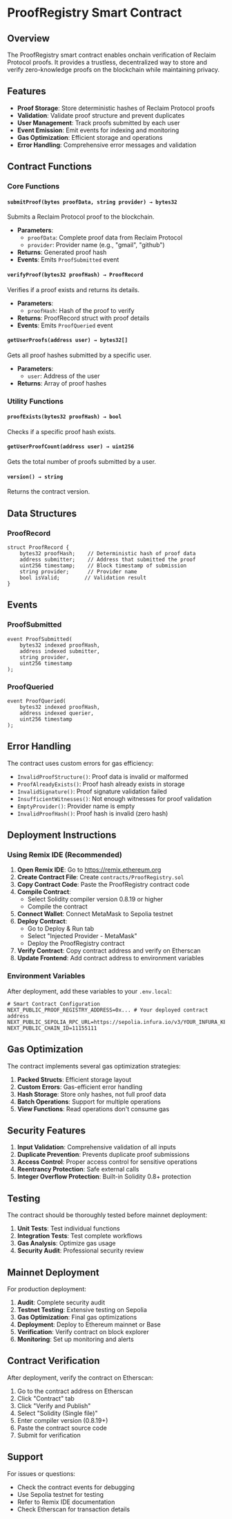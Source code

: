 # ProofRegistry Smart Contract

## Overview

The ProofRegistry smart contract enables onchain verification of Reclaim Protocol proofs. It provides a trustless, decentralized way to store and verify zero-knowledge proofs on the blockchain while maintaining privacy.

## Features

- **Proof Storage**: Store deterministic hashes of Reclaim Protocol proofs
- **Validation**: Validate proof structure and prevent duplicates
- **User Management**: Track proofs submitted by each user
- **Event Emission**: Emit events for indexing and monitoring
- **Gas Optimization**: Efficient storage and operations
- **Error Handling**: Comprehensive error messages and validation

## Contract Functions

### Core Functions

#### `submitProof(bytes proofData, string provider) → bytes32`
Submits a Reclaim Protocol proof to the blockchain.
- **Parameters**:
  - `proofData`: Complete proof data from Reclaim Protocol
  - `provider`: Provider name (e.g., "gmail", "github")
- **Returns**: Generated proof hash
- **Events**: Emits `ProofSubmitted` event

#### `verifyProof(bytes32 proofHash) → ProofRecord`
Verifies if a proof exists and returns its details.
- **Parameters**:
  - `proofHash`: Hash of the proof to verify
- **Returns**: ProofRecord struct with proof details
- **Events**: Emits `ProofQueried` event

#### `getUserProofs(address user) → bytes32[]`
Gets all proof hashes submitted by a specific user.
- **Parameters**:
  - `user`: Address of the user
- **Returns**: Array of proof hashes

### Utility Functions

#### `proofExists(bytes32 proofHash) → bool`
Checks if a specific proof hash exists.

#### `getUserProofCount(address user) → uint256`
Gets the total number of proofs submitted by a user.

#### `version() → string`
Returns the contract version.

## Data Structures

### ProofRecord
```solidity
struct ProofRecord {
    bytes32 proofHash;    // Deterministic hash of proof data
    address submitter;    // Address that submitted the proof
    uint256 timestamp;    // Block timestamp of submission
    string provider;      // Provider name
    bool isValid;        // Validation result
}
```

## Events

### ProofSubmitted
```solidity
event ProofSubmitted(
    bytes32 indexed proofHash,
    address indexed submitter,
    string provider,
    uint256 timestamp
);
```

### ProofQueried
```solidity
event ProofQueried(
    bytes32 indexed proofHash,
    address indexed querier,
    uint256 timestamp
);
```

## Error Handling

The contract uses custom errors for gas efficiency:

- `InvalidProofStructure()`: Proof data is invalid or malformed
- `ProofAlreadyExists()`: Proof hash already exists in storage
- `InvalidSignature()`: Proof signature validation failed
- `InsufficientWitnesses()`: Not enough witnesses for proof validation
- `EmptyProvider()`: Provider name is empty
- `InvalidProofHash()`: Proof hash is invalid (zero hash)

## Deployment Instructions

### Using Remix IDE (Recommended)

1. **Open Remix IDE**: Go to https://remix.ethereum.org
2. **Create Contract File**: Create `contracts/ProofRegistry.sol`
3. **Copy Contract Code**: Paste the ProofRegistry contract code
4. **Compile Contract**: 
   - Select Solidity compiler version 0.8.19 or higher
   - Compile the contract
5. **Connect Wallet**: Connect MetaMask to Sepolia testnet
6. **Deploy Contract**:
   - Go to Deploy & Run tab
   - Select "Injected Provider - MetaMask"
   - Deploy the ProofRegistry contract
7. **Verify Contract**: Copy contract address and verify on Etherscan
8. **Update Frontend**: Add contract address to environment variables

### Environment Variables

After deployment, add these variables to your `.env.local`:

```env
# Smart Contract Configuration
NEXT_PUBLIC_PROOF_REGISTRY_ADDRESS=0x... # Your deployed contract address
NEXT_PUBLIC_SEPOLIA_RPC_URL=https://sepolia.infura.io/v3/YOUR_INFURA_KEY
NEXT_PUBLIC_CHAIN_ID=11155111
```

## Gas Optimization

The contract implements several gas optimization strategies:

1. **Packed Structs**: Efficient storage layout
2. **Custom Errors**: Gas-efficient error handling
3. **Hash Storage**: Store only hashes, not full proof data
4. **Batch Operations**: Support for multiple operations
5. **View Functions**: Read operations don't consume gas

## Security Features

1. **Input Validation**: Comprehensive validation of all inputs
2. **Duplicate Prevention**: Prevents duplicate proof submissions
3. **Access Control**: Proper access control for sensitive operations
4. **Reentrancy Protection**: Safe external calls
5. **Integer Overflow Protection**: Built-in Solidity 0.8+ protection

## Testing

The contract should be thoroughly tested before mainnet deployment:

1. **Unit Tests**: Test individual functions
2. **Integration Tests**: Test complete workflows
3. **Gas Analysis**: Optimize gas usage
4. **Security Audit**: Professional security review

## Mainnet Deployment

For production deployment:

1. **Audit**: Complete security audit
2. **Testnet Testing**: Extensive testing on Sepolia
3. **Gas Optimization**: Final gas optimizations
4. **Deployment**: Deploy to Ethereum mainnet or Base
5. **Verification**: Verify contract on block explorer
6. **Monitoring**: Set up monitoring and alerts

## Contract Verification

After deployment, verify the contract on Etherscan:

1. Go to the contract address on Etherscan
2. Click "Contract" tab
3. Click "Verify and Publish"
4. Select "Solidity (Single file)"
5. Enter compiler version (0.8.19+)
6. Paste the contract source code
7. Submit for verification

## Support

For issues or questions:
- Check the contract events for debugging
- Use Sepolia testnet for testing
- Refer to Remix IDE documentation
- Check Etherscan for transaction details
